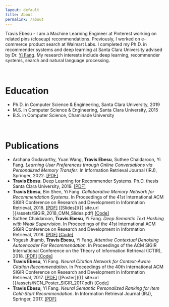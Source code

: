 ```yaml
---
layout: default
title: About
permalink: /about
---
```



Travis Ebesu - I am a Machine Learning Engineer at Pinterest working on related pins (closeup) recommendations. Previously, I worked on e-commerce product search at Walmart Labs.
I completed my Ph.D. in recommender systems and deep learning at Santa Clara University advised by Dr. [Yi Fang](http://www.cse.scu.edu/~yfang/). My research interests include deep learning, recommender systems, search and natural language processing.

<br>

# Education
* Ph.D. in Computer Science & Engineering, Santa Clara University, 2019
* M.S. in Computer Science & Engineering,  Santa Clara University, 2015
* B.S. in Computer Science, Chaminade University

<br>

# Publications
* Archana Godavarthy, Yuan Wang, **Travis Ebesu**, Suthee Chaidaroon, Yi Fang. *Learning User Preferences through Online Conversations via Personalized Memory Transfer*. In Information Retrieval Journal (IRJ), Springer, 2022. [[PDF]](https://link.springer.com/content/pdf/10.1007/s10791-022-09410-1.pdf)
* **Travis Ebesu**. Deep Learning for Recommender Systems. Ph.D. thesis Santa Clara University, 2019. [[PDF]](https://scholarcommons.scu.edu/cgi/viewcontent.cgi?article=1021&context=eng_phd_theses)
* **Travis Ebesu**, Bin Shen, Yi Fang. *Collaborative Memory Network for Recommendation Systems*. In Proceedings of the 41st International ACM SIGIR Conference on Research and Development in Information Retrieval, 2018. [[PDF]](https://arxiv.org/pdf/1804.10862.pdf) [[Slides]]({{ site.url }}/assets/SIGIR_2018_CMN_Slides.pdf) [[Code]](https://github.com/tebesu/CollaborativeMemoryNetwork)
* Suthee Chaidaroon, **Travis Ebesu**, Yi Fang. *Deep Semantic Text Hashing with Weak Supervision*. In Proceedings of the 41st International ACM SIGIR Conference on Research and Development in Information Retrieval, 2018. [[PDF]](http://www.cse.scu.edu/~yfang/Deep_Semantic_Text_Hashing_Weak_Supervision.pdf) [[Code]](https://github.com/unsuthee/SemanticHashingWeakSupervision)
* Yogesh Jhamb, **Travis Ebesu**, Yi Fang. *Attentive Contextual Denoising Autoencoder For Recommendation*. In Proceedings of the ACM SIGIR International Conference on the Theory of Information Retrieval (ICTIR), 2018. [[PDF]](http://www.cse.scu.edu/~yfang/ACDA.pdf) [[Code]](https://github.com/yjhamb/acda)
* **Travis Ebesu**, Yi Fang. *Neural Citation Network for Context-Aware Citation Recommendation*. In Proceedings of the 40th International ACM SIGIR Conference on Research and Development in Information Retrieval, 2017. [[PDF]](http://www.cse.scu.edu/~yfang/NCN.pdf) [[Poster]]({{ site.url }}/assets/NCN_Poster_SIGIR_2017.pdf) [[Code]](https://github.com/tebesu/NeuralCitationNetwork)
* **Travis Ebesu**, Yi Fang. *Neural Semantic Personalized Ranking for Item Cold-Start Recommendation*. In Information Retrieval Journal (IRJ), Springer, 2017. [[PDF]](http://www.cse.scu.edu/~yfang/NSPR.pdf)

<br>

<!-- Reviewer: IEEE Intelligent Systems -->
